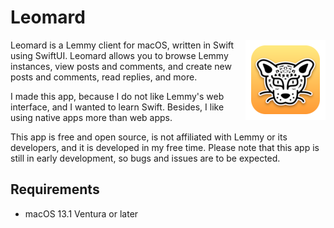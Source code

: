 #  Leomard

<img align="right" src="Assets/macOS/128.png" alt="icon" width="128" />

Leomard is a Lemmy client for macOS, written in Swift using SwiftUI. Leomard allows you to browse Lemmy instances, view posts and comments, and create new posts and comments, read replies, and more.

I made this app, because I do not like Lemmy's web interface, and I wanted to learn Swift. Besides, I like using native apps more than web apps.

This app is free and open source, is not affiliated with Lemmy or its developers, and it is developed in my free time. Please note that this app is still in early development, so bugs and issues are to be expected.

## Requirements

- macOS 13.1 Ventura or later